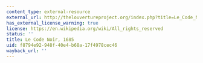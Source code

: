 ```yaml
---
content_type: external-resource
external_url: http://thelouvertureproject.org/index.php?title=Le_Code_Noir
has_external_license_warning: true
license: https://en.wikipedia.org/wiki/All_rights_reserved
status: ''
title: Le Code Noir, 1685
uid: f8794e92-948f-40e4-b68a-17f4978cec46
wayback_url: ''
---
```

